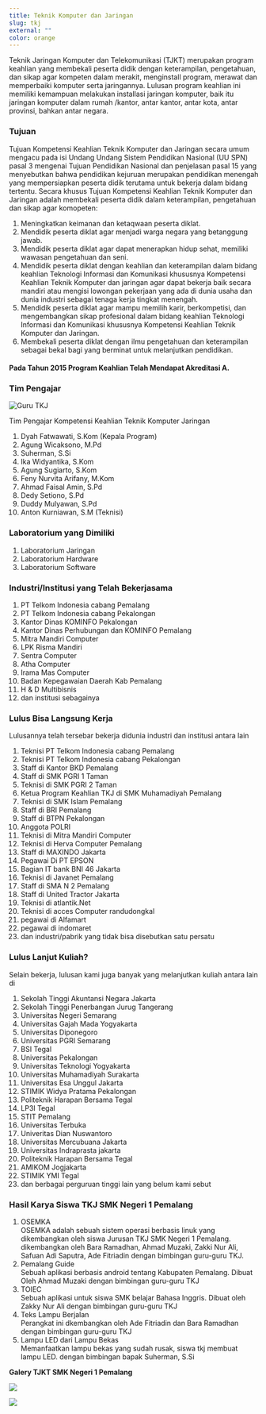 ```yaml
---
title: Teknik Komputer dan Jaringan
slug: tkj
external: ""
color: orange
---
```

Teknik Jaringan Komputer dan Telekomunikasi (TJKT) merupakan program keahlian yang membekali peserta didik dengan keterampilan, pengetahuan, dan sikap agar kompeten dalam merakit, menginstall program, merawat dan memperbaiki komputer serta jaringannya. Lulusan program keahlian ini memiliki kemampuan melakukan installasi jaringan komputer, baik itu jaringan komputer dalam rumah /kantor, antar kantor, antar kota, antar provinsi, bahkan antar negara.

### Tujuan

Tujuan Kompetensi Keahlian Teknik Komputer dan Jaringan secara umum mengacu pada isi Undang Undang Sistem Pendidikan Nasional (UU SPN) pasal 3 mengenai Tujuan Pendidikan Nasional dan penjelasan pasal 15 yang menyebutkan bahwa pendidikan kejuruan merupakan pendidikan menengah yang mempersiapkan peserta didik terutama untuk bekerja dalam bidang tertentu. Secara khusus Tujuan Kompetensi Keahlian Teknik Komputer dan Jaringan adalah membekali peserta didik dalam keterampilan, pengetahuan dan sikap agar komopeten:

1. Meningkatkan keimanan dan ketaqwaan peserta diklat.
2. Mendidik peserta diklat agar menjadi warga negara yang betanggung jawab.
3. Mendidik peserta diklat agar dapat menerapkan hidup sehat, memiliki wawasan pengetahuan dan seni.
4. Mendidik peserta diklat dengan keahlian dan keterampilan dalam bidang keahlian Teknologi Informasi dan Komunikasi khususnya Kompetensi Keahlian Teknik Komputer dan jaringan agar dapat bekerja baik secara mandiri atau mengisi lowongan pekerjaan yang ada di dunia usaha dan dunia industri sebagai tenaga kerja tingkat menengah.
5. Mendidik peserta diklat agar mampu memilih karir, berkompetisi, dan mengembangkan sikap profesional dalam bidang keahlian Teknologi Informasi dan Komunikasi khususnya Kompetensi Keahlian Teknik Komputer dan Jaringan.
6. Membekali peserta diklat dengan ilmu pengetahuan dan keterampilan sebagai bekal bagi yang berminat untuk melanjutkan pendidikan.

#### Pada Tahun 2015 Program Keahlian Telah Mendapat Akreditasi A.

### Tim Pengajar

![Guru TKJ](https://res.cloudinary.com/smkn1pml/image/upload/v1662518166/Jurusan/TJKT/WhatsApp_Image_2022-09-07_at_09.32.35_prgi20.jpg "Guru TKJ")

Tim Pengajar Kompetensi Keahlian Teknik Komputer Jaringan

1. Dyah Fatwawati, S.Kom (Kepala Program)
2. Agung Wicaksono, M.Pd
3. Suherman, S.Si
4. Ika Widyantika, S.Kom
5. Agung Sugiarto, S.Kom
6. Feny Nurvita Arifany, M.Kom
7. Ahmad Faisal Amin, S.Pd
8. Dedy Setiono, S.Pd
9. Duddy Mulyawan, S.Pd
10. Anton Kurniawan, S.M (Teknisi)

### Laboratorium yang Dimiliki

1. Laboratorium Jaringan
2. Laboratorium Hardware
3. Laboratorium Software

### Industri/Institusi yang Telah Bekerjasama

1. PT Telkom Indonesia cabang Pemalang
2. PT Telkom Indonesia cabang Pekalongan
3. Kantor Dinas KOMINFO Pekalongan
4. Kantor Dinas Perhubungan dan KOMINFO Pemalang
5. Mitra Mandiri Computer
6. LPK Risma Mandiri
7. Sentra Computer
8. Atha Computer
9. Irama Mas Computer
10. Badan Kepegawaian Daerah Kab Pemalang
11. H & D Multibisnis
12. dan institusi sebagainya

### Lulus Bisa Langsung Kerja

Lulusannya telah tersebar bekerja didunia industri dan institusi antara lain

1. Teknisi PT Telkom Indonesia cabang Pemalang
2. Teknisi PT Telkom Indonesia cabang Pekalongan
3. Staff di Kantor BKD Pemalang
4. Staff di SMK PGRI 1 Taman
5. Teknisi di SMK PGRI 2 Taman
6. Ketua Program Keahlian TKJ di SMK Muhamadiyah  Pemalang
7. Teknisi di SMK Islam Pemalang
8. Staff di BRI Pemalang
9. Staff di BTPN Pekalongan
10. Anggota POLRI
11. Teknisi di Mitra Mandiri Computer
12. Teknisi di Herva Computer Pemalang
13. Staff di MAXINDO Jakarta
14. Pegawai Di PT EPSON
15. Bagian IT bank BNI 46 Jakarta
16. Teknisi di Javanet Pemalang
17. Staff di SMA N 2 Pemalang
18. Staff di United Tractor Jakarta
19. Teknisi di atlantik.Net
20. Teknisi di acces Computer randudongkal
21. pegawai di Alfamart
22. pegawai di indomaret
23. dan industri/pabrik yang tidak bisa disebutkan satu persatu

### Lulus Lanjut Kuliah?

Selain bekerja, lulusan kami juga banyak yang melanjutkan kuliah antara lain di

1. Sekolah Tinggi Akuntansi Negara Jakarta
2. Sekolah Tinggi Penerbangan Jurug Tangerang
3. Universitas Negeri Semarang
4. Universitas Gajah Mada Yogyakarta
5. Universitas Diponegoro
6. Universitas PGRI Semarang
7. BSI Tegal
8. Universitas Pekalongan
9. Universitas Teknologi Yogyakarta
10. Universitas Muhamadiyah Surakarta
11. Universitas Esa Unggul Jakarta
12. STIMIK Widya Pratama Pekalongan
13. Politeknik Harapan Bersama Tegal
14. LP3I Tegal
15. STIT Pemalang
16. Universitas Terbuka
17. Univeritas Dian Nuswantoro
18. Universitas Mercubuana Jakarta
19. Universitas Indraprasta jakarta
20. Politeknik Harapan Bersama Tegal
21. AMIKOM Jogjakarta
22. STIMIK YMI Tegal
23. dan berbagai perguruan tinggi lain yang belum kami sebut

### Hasil Karya Siswa TKJ SMK Negeri 1 Pemalang

1. OSEMKA<br>
   OSEMKA adalah sebuah sistem operasi berbasis linuk yang dikembangkan oleh siswa Jurusan TKJ SMK Negeri 1 Pemalang. dikembangkan oleh Bara Ramadhan, Ahmad Muzaki, Zakki Nur Ali, Safuan Adi Saputra, Ade Fitriadin dengan bimbingan guru-guru TKJ.
2. Pemalang Guide<br>
   Sebuah aplikasi berbasis android tentang Kabupaten Pemalang. Dibuat Oleh Ahmad Muzaki dengan bimbingan guru-guru TKJ
3. TOIEC<br>
   Sebuah aplikasi untuk siswa SMK belajar Bahasa Inggris. Dibuat oleh Zakky Nur Ali dengan bimbingan guru-guru TKJ
4. Teks Lampu Berjalan<br>
   Perangkat ini dkembangkan oleh Ade Fitriadin dan Bara Ramadhan dengan bimbingan guru-guru TKJ
5. Lampu LED dari Lampu Bekas<br>
   Memanfaatkan lampu bekas yang sudah rusak, siswa tkj membuat lampu LED. dengan bimbingan bapak Suherman, S.Si

**G﻿alery TJKT SMK Negeri 1 Pemalang**

![](https://res.cloudinary.com/smkn1pml/image/upload/v1654735866/IMG_20220131_075226_kidri5.jpg)

![](https://res.cloudinary.com/smkn1pml/image/upload/v1662518680/Jurusan/TJKT/1_acfhcs.jpg)